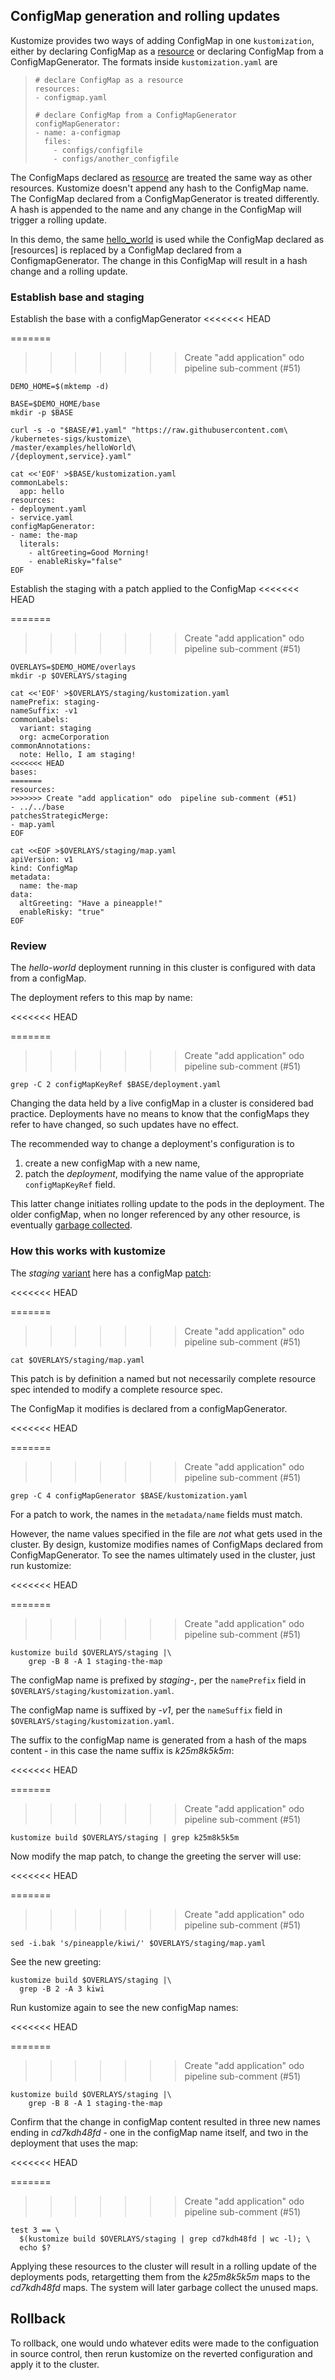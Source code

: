 [patch]: ../docs/glossary.md#patch
[resource]: ../docs/glossary.md#resource
[variant]: ../docs/glossary.md#variant

## ConfigMap generation and rolling updates

Kustomize provides two ways of adding ConfigMap in one `kustomization`, either by declaring ConfigMap as a [resource] or declaring ConfigMap from a ConfigMapGenerator. The formats inside `kustomization.yaml` are 

> ```
> # declare ConfigMap as a resource
> resources:
> - configmap.yaml
> 
> # declare ConfigMap from a ConfigMapGenerator
> configMapGenerator:
> - name: a-configmap
>   files:
>     - configs/configfile
>     - configs/another_configfile
> ```

The ConfigMaps declared as [resource] are treated the same way as other resources. Kustomize doesn't append any hash to the ConfigMap name. The ConfigMap declared from a ConfigMapGenerator is treated differently. A hash is appended to the name and any change in the ConfigMap will trigger a rolling update.

In this demo, the same [hello_world](helloWorld/README.md) is used while the ConfigMap declared as [resources] is replaced by a ConfigMap declared from a ConfigmapGenerator. The change in this ConfigMap will result in a hash change and a rolling update.

### Establish base and staging

Establish the base with a configMapGenerator
<<<<<<< HEAD
<!-- @establishBase @test -->
=======
<!-- @establishBase @testAgainstLatestRelease -->
>>>>>>> Create "add application" odo  pipeline sub-comment (#51)
```
DEMO_HOME=$(mktemp -d)

BASE=$DEMO_HOME/base
mkdir -p $BASE

curl -s -o "$BASE/#1.yaml" "https://raw.githubusercontent.com\
/kubernetes-sigs/kustomize\
/master/examples/helloWorld\
/{deployment,service}.yaml"

cat <<'EOF' >$BASE/kustomization.yaml
commonLabels:
  app: hello
resources:
- deployment.yaml
- service.yaml
configMapGenerator:	
- name: the-map	
  literals:	
    - altGreeting=Good Morning!	
    - enableRisky="false"
EOF
```

Establish the staging with a patch applied to the ConfigMap
<<<<<<< HEAD
<!-- @establishStaging @test -->
=======
<!-- @establishStaging @testAgainstLatestRelease -->
>>>>>>> Create "add application" odo  pipeline sub-comment (#51)
```
OVERLAYS=$DEMO_HOME/overlays
mkdir -p $OVERLAYS/staging

cat <<'EOF' >$OVERLAYS/staging/kustomization.yaml
namePrefix: staging-
nameSuffix: -v1
commonLabels:
  variant: staging
  org: acmeCorporation
commonAnnotations:
  note: Hello, I am staging!
<<<<<<< HEAD
bases:
=======
resources:
>>>>>>> Create "add application" odo  pipeline sub-comment (#51)
- ../../base
patchesStrategicMerge:
- map.yaml
EOF

cat <<EOF >$OVERLAYS/staging/map.yaml
apiVersion: v1
kind: ConfigMap
metadata:
  name: the-map
data:
  altGreeting: "Have a pineapple!"
  enableRisky: "true"
EOF
```

### Review

The _hello-world_ deployment running in this cluster is
configured with data from a configMap.

The deployment refers to this map by name:


<<<<<<< HEAD
<!-- @showDeployment @test -->
=======
<!-- @showDeployment @testAgainstLatestRelease -->
>>>>>>> Create "add application" odo  pipeline sub-comment (#51)
```
grep -C 2 configMapKeyRef $BASE/deployment.yaml
```

Changing the data held by a live configMap in a cluster
is considered bad practice. Deployments have no means
to know that the configMaps they refer to have
changed, so such updates have no effect.

The recommended way to change a deployment's
configuration is to

 1. create a new configMap with a new name,
 1. patch the _deployment_, modifying the name value of
    the appropriate `configMapKeyRef` field.

This latter change initiates rolling update to the pods
in the deployment.  The older configMap, when no longer
referenced by any other resource, is eventually [garbage
collected](https://github.com/kubernetes-sigs/kustomize/issues/242).

### How this works with kustomize

The _staging_ [variant] here has a configMap [patch]:

<<<<<<< HEAD
<!-- @showMapPatch @test -->
=======
<!-- @showMapPatch @testAgainstLatestRelease -->
>>>>>>> Create "add application" odo  pipeline sub-comment (#51)
```
cat $OVERLAYS/staging/map.yaml
```

This patch is by definition a named but not necessarily
complete resource spec intended to modify a complete
resource spec.

The ConfigMap it modifies is declared from a configMapGenerator.

<<<<<<< HEAD
<!-- @showMapBase @test -->
=======
<!-- @showMapBase @testAgainstLatestRelease -->
>>>>>>> Create "add application" odo  pipeline sub-comment (#51)
```
grep -C 4 configMapGenerator $BASE/kustomization.yaml
```

For a patch to work, the names in the `metadata/name`
fields must match.

However, the name values specified in the file are
_not_ what gets used in the cluster.  By design,
kustomize modifies names of ConfigMaps declared from ConfigMapGenerator.  To see the names
ultimately used in the cluster, just run kustomize:

<<<<<<< HEAD
<!-- @grepStagingName @test -->
=======
<!-- @grepStagingName @testAgainstLatestRelease -->
>>>>>>> Create "add application" odo  pipeline sub-comment (#51)
```
kustomize build $OVERLAYS/staging |\
    grep -B 8 -A 1 staging-the-map
```

The configMap name is prefixed by _staging-_, per the
`namePrefix` field in
`$OVERLAYS/staging/kustomization.yaml`.

The configMap name is suffixed by _-v1_, per the
`nameSuffix` field in
`$OVERLAYS/staging/kustomization.yaml`.

The suffix to the configMap name is generated from a
hash of the maps content - in this case the name suffix
is _k25m8k5k5m_:

<<<<<<< HEAD
<!-- @grepStagingHash @test -->
=======
<!-- @grepStagingHash @testAgainstLatestRelease -->
>>>>>>> Create "add application" odo  pipeline sub-comment (#51)
```
kustomize build $OVERLAYS/staging | grep k25m8k5k5m
```

Now modify the map patch, to change the greeting
the server will use:

<<<<<<< HEAD
<!-- @changeMap @test -->
=======
<!-- @changeMap @testAgainstLatestRelease -->
>>>>>>> Create "add application" odo  pipeline sub-comment (#51)
```
sed -i.bak 's/pineapple/kiwi/' $OVERLAYS/staging/map.yaml
```

See the new greeting:

```
kustomize build $OVERLAYS/staging |\
  grep -B 2 -A 3 kiwi
```

Run kustomize again to see the new configMap names:

<<<<<<< HEAD
<!-- @grepStagingName @test -->
=======
<!-- @grepStagingName @testAgainstLatestRelease -->
>>>>>>> Create "add application" odo  pipeline sub-comment (#51)
```
kustomize build $OVERLAYS/staging |\
    grep -B 8 -A 1 staging-the-map
```

Confirm that the change in configMap content resulted
in three new names ending in _cd7kdh48fd_ - one in the
configMap name itself, and two in the deployment that
uses the map:

<<<<<<< HEAD
<!-- @countHashes @test -->
=======
<!-- @countHashes @testAgainstLatestRelease -->
>>>>>>> Create "add application" odo  pipeline sub-comment (#51)
```
test 3 == \
  $(kustomize build $OVERLAYS/staging | grep cd7kdh48fd | wc -l); \
  echo $?
```

Applying these resources to the cluster will result in
a rolling update of the deployments pods, retargetting
them from the _k25m8k5k5m_ maps to the _cd7kdh48fd_
maps.  The system will later garbage collect the
unused maps.

## Rollback

To rollback, one would undo whatever edits were made to
the configuation in source control, then rerun kustomize
on the reverted configuration and apply it to the
cluster.

